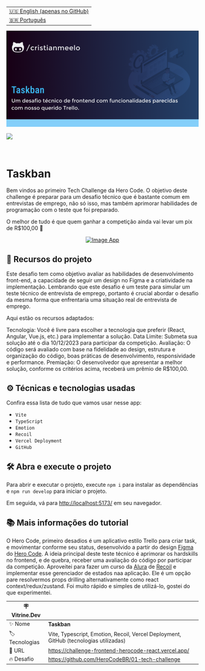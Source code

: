 <table align="right">
  <tr>
    <td>
      <a href="README-EN.md">🇺🇸 English (apenas no GitHub)</a>
    </td>
  </tr>
  <tr>
    <td>
      <a href="README.md">🇧🇷 Português</a>
    </td>
  </tr>
</table>

![](https://github.com/cristianmeelo/challenge-frontend-herocode-react/blob/main/thumbnail.png?raw=true)

![](https://github.com/cristianmeelo/challenge-frontend-herocode-react/blob/main/thumbnail-mockup.png?raw=true#vitrinedev)

<br/>

# Taskban

Bem vindos ao primeiro Tech Challenge da Hero Code. O objetivo deste challenge é preparar para um desafio técnico que é bastante comum em entrevistas de emprego, não só isso, mas também aprimorar habilidades de programação com o teste que foi preparado.

O melhor de tudo é que quem ganhar a competição ainda vai levar um pix de R$100,00 🤑

<div align="center">
<a href="https://challenge-frontend-herocode-react.vercel.app/">
  <img src="https://img.shields.io/badge/-CONFIRA%20AQUI-lightblue" alt="Image App" >
</a>
</div>

## 🔨 Recursos do projeto

Este desafio tem como objetivo avaliar as habilidades de desenvolvimento front-end, a capacidade de seguir um design no Figma e a criatividade na implementação. Lembrando que este desafio é um teste para simular um teste técnico de entrevista de emprego, portanto é crucial abordar o desafio da mesma forma que enfrentaria uma situação real de entrevista de emprego.

Aqui estão os recursos adaptados:

Tecnologia: Você é livre para escolher a tecnologia que preferir (React, Angular, Vue.js, etc.) para implementar a solução.
Data Limite: Submeta sua solução até o dia 10/12/2023 para participar da competição.
Avaliação: O código será avaliado com base na fidelidade ao design, estrutura e organização do código, boas práticas de desenvolvimento, responsividade e performance.
Premiação: O desenvolvedor que apresentar a melhor solução, conforme os critérios acima, receberá um prêmio de R$100,00.

## ⚙️ Técnicas e tecnologias usadas

Confira essa lista de tudo que vamos usar nesse app:

- `Vite`
- `TypeScript`
- `Emotion`
- `Recoil`
- `Vercel Deployment`
- `GitHub`

## 🛠️ Abra e execute o projeto

Para abrir e executar o projeto, execute `npm i` para instalar as dependências e `npm run develop` para iniciar o projeto.

Em seguida, vá para <a href="http://localhost:5173/">http://localhost:5173/</a> em seu navegador.

## 📚 Mais informações do tutorial

O Hero Code, primeiro desadios é um aplicativo estilo Trello para criar task, e movimentar conforme seu status, desenvolvido a partir do design [Figma](https://www.figma.com/file/FN5DlLxrnGycHs4E49ebDi/Challenge-tech-01?type=design&node-id=0%3A1&mode=design&t=J5UIq1KW88YiL0zk-1) do [Hero Code](https://www.youtube.com/@herocodebr).
A ideia principal deste teste técnico é aprimorar os hardskills no frontend, e de quebra, receber uma avaliação do código por participar da competição. Aproveitei para fazer um curso da [Alura](https://www.alura.com.br/curso-online-react-gerenciando-estado-recoil) de [Recoil](https://recoiljs.org/) e implementar esse gerenciador de estados naa aplicação. Ele é um opção pare resolvermos props drilling alternativamente como react context/redux/zustand. Foi muito rápido e simples de utilizá-lo, gostei do que experimentei.

| :placard: Vitrine.Dev |                                                                                       |
| --------------------- | ------------------------------------------------------------------------------------- |
| :sparkles: Nome       | **Taskban**                                                                           |
| :label: Tecnologias   | Vite, Typescript, Emotion, Recoil, Vercel Deployment, GitHub (tecnologias utilizadas) |
| :rocket: URL          | https://challenge-frontend-herocode-react.vercel.app/                                 |
| :fire: Desafio        | https://github.com/HeroCodeBR/01-tech-challenge                                       |
